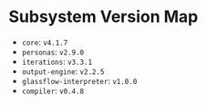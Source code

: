 # Subsystem Version Map

- `core`: `v4.1.7`
- `personas`: `v2.9.0`
- `iterations`: `v3.3.1`
- `output-engine`: `v2.2.5`
- `glassflow-interpreter`: `v1.0.0`
- `compiler`: `v0.4.8`
